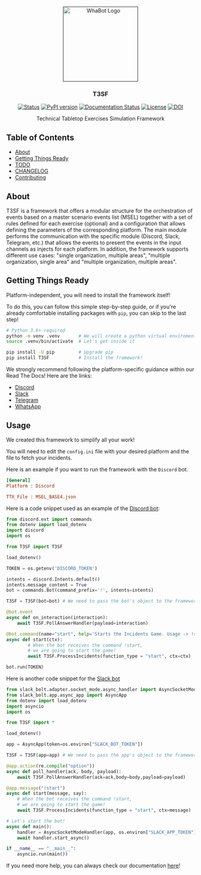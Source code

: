 <p align="center">
  <a href="" rel="noopener">
 <img width=200px height=200px src="https://user-images.githubusercontent.com/103124157/164258966-7a049d6c-4012-49ca-8f7d-2bb814c24009.png" alt="WhaBot Logo"></a>
</p>

<h3 align="center">T3SF</h3>

<div align="center">

  [![Status](https://img.shields.io/badge/status-active-success.svg)]() 
  [![PyPI version](https://badge.fury.io/py/T3SF.svg)](https://badge.fury.io/py/T3SF)
  [![Documentation Status](https://readthedocs.org/projects/t3sf/badge/?version=latest)](https://t3sf.readthedocs.io/en/latest/?badge=latest)
  [![License](https://img.shields.io/badge/license-GPL-blue.svg)](/LICENSE)
  [![DOI](https://zenodo.org/badge/DOI/10.5281/zenodo.6519221.svg)](https://doi.org/10.5281/zenodo.6519221)

</div>

<p align="center"> Technical Tabletop Exercises Simulation Framework
    <br> 
</p>

## Table of Contents
- [About](#About)
- [Getting Things Ready](#Starting)
- [TODO](./TODO.md)
- [CHANGELOG](./CHANGELOG.md)
- [Contributing](./CONTRIBUTING.md)

## About <a name = "About"></a>
T3SF is a framework that offers a modular structure for the orchestration of events based on a master scenario events list (MSEL) together with a set of rules defined for each exercise (optional) and a configuration that allows defining the parameters of the corresponding platform. The main module performs the communication with the specific module (Discord, Slack, Telegram, etc.) that allows the events to present the events in the input channels as injects for each platform. In addition, the framework supports different use cases: "single organization, multiple areas", "multiple organization, single area" and "multiple organization, multiple areas".

## Getting Things Ready <a name = "Starting"></a>
Platform-independent, you will need to install the framework itself!

To do this, you can follow this simple step-by-step guide, or if you're already comfortable installing packages with `pip`, you can skip to the last step!

```bash
# Python 3.6+ required
python -m venv .venv       # We will create a python virtual enviroment
source .venv/bin/activate  # Let's get inside it

pip install -U pip         # Upgrade pip
pip install T3SF           # Install the framework!
```

We strongly recommend following the platform-specific guidance within our Read The Docs! Here are the links:

  - [Discord](https://t3sf.readthedocs.io/en/latest/Discord.html#installation)
  - [Slack](https://t3sf.readthedocs.io/en/latest/Slack.html#installation)
  - [Telegram](https://t3sf.readthedocs.io/en/latest/Telegram.html#installation)
  - [WhatsApp](https://t3sf.readthedocs.io/en/latest/WhatsApp.html#installation)

## Usage <a name="Usage"></a>
We created this framework to simplify all your work!

You will need to edit the `config.ini` file with your desired platform and the file to fetch your incidents.

Here is an example if you want to run the framework with the `Discord` bot.

```ini
[General]
Platform : Discord

TTX_File : MSEL_BASE4.json
```

Here is a code snippet used as an example of the [Discord bot](./Discord/bot.py):

```python
from discord.ext import commands
from dotenv import load_dotenv
import discord
import os

from T3SF import T3SF

load_dotenv()

TOKEN = os.getenv('DISCORD_TOKEN')

intents = discord.Intents.default()
intents.message_content = True
bot = commands.Bot(command_prefix='!', intents=intents)

T3SF = T3SF(bot=bot) # We need to pass the bot's object to the framework.

@bot.event
async def on_interaction(interaction):
    await T3SF.PollAnswerHandler(payload=interaction)

@bot.command(name="start", help='Starts the Incidents Game. Usage -> !start')
async def start(ctx):
        # When the bot receives the command !start,
        # we are going to start the game!
        await T3SF.ProcessIncidents(function_type = "start", ctx=ctx) 

bot.run(TOKEN)

```

Here is another code snippet for the [Slack bot](./Slack/bot.py)

```python
from slack_bolt.adapter.socket_mode.async_handler import AsyncSocketModeHandler
from slack_bolt.app.async_app import AsyncApp
from dotenv import load_dotenv
import asyncio
import os

from T3SF import *

load_dotenv()

app = AsyncApp(token=os.environ["SLACK_BOT_TOKEN"])

T3SF = T3SF(app=app) # We need to pass the app's object to the framework.

@app.action(re.compile("option"))
async def poll_handler(ack, body, payload):
    await T3SF.PollAnswerHandler(ack=ack,body=body,payload=payload)

@app.message("!start")
async def start(message, say):
    # When the bot receives the command !start,
    # we are going to start the game!
    await T3SF.ProcessIncidents(function_type = "start", ctx=message)

# Let's start the bot!
async def main():
    handler = AsyncSocketModeHandler(app, os.environ["SLACK_APP_TOKEN"])
    await handler.start_async()

if __name__ == "__main__":
    asyncio.run(main())
```

If you need more help, you can always check our documentation [here](https://t3sf.readthedocs.io/en/latest/)!
